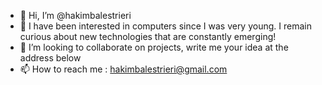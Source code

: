 - 👋 Hi, I’m @hakimbalestrieri
- 👀 I have been interested in computers since I was very young. I remain curious about new technologies that are constantly emerging!
- 💞️ I’m looking to collaborate on projects, write me your idea at the address below
- 📫 How to reach me : hakimbalestrieri@gmail.com

<!---
hakimbalestrieri/hakimbalestrieri is a ✨ special ✨ repository because its `README.md` (this file) appears on your GitHub profile.
You can click the Preview link to take a look at your changes.
--->
